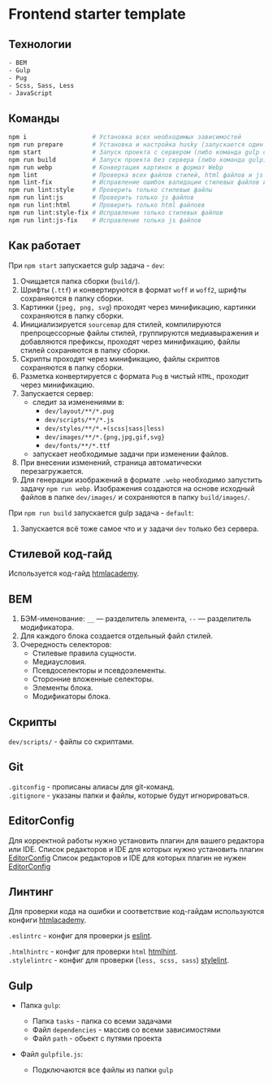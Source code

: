 # Frontend starter template

## Технологии

```bash
- BEM
- Gulp
- Pug
- Scss, Sass, Less
- JavaScript
```

## Команды

```bash
npm i                  # Установка всех необходимых зависимостей
npm run prepare        # Установка и настройка husky (запускается один раз командой npm i)
npm start              # Запуск проекта с сервером (либо команда gulp dev)
npm run build          # Запуск проекта без сервера (либо команда gulp)
npm run webp           # Конвертация картинок в формат Webp
npm lint               # Проверка всех файлов стилей, html файлов и js файлов на соответствие правилам (см. .stylelintrc , .htmlhintrc и .eslintrc  соответственно)
npm lint-fix           # Исправление ошибок валидации стилевых файлов и js файлов (html ошибки не исправляет)
npm run lint:style     # Проверить только стилевые файлы
npm run lint:js        # Проверить только js файлов
npm run lint:html      # Проверить только html файловв
npm run lint:style-fix # Исправление только стилевых файлов
npm run lint:js-fix    # Исправление только js файлов
```

## Как работает

При `npm start` запускается gulp задача - `dev`:

1. Очищается папка сборки (`build/`).
2. Шрифты (`.ttf`) и конвертируются в формат `woff` и `woff2`, шрифты сохраняются в папку сборки.
3. Картинки (`jpeg, png, svg`) проходят через минификацию, картинки сохраняются в папку сборки.
4. Инициализируется `sourcemap` для стилей, компилируются препроцессорные файлы стилей, группируются медиавыражения и добавляются префиксы, проходят через минификацию, файлы стилей сохраняются в папку сборки.
5. Скрипты проходят через минификацию, файлы скриптов сохраняются в папку сборки.
6. Разметка конвертируется с формата `Pug` в чистый `HTML`, проходит через минификацию.
7. Запускается сервер:
   - следит за изменениями в:
     - `dev/layout/**/*.pug`
     - `dev/scripts/**/*.js`
     - `dev/styles/**/*.+(scss|sass|less)`
     - `dev/images/**/*.{png,jpg,gif,svg}`
     - `dev/fonts/**/*.ttf`
   - запускает необходимые задачи при изменении файлов.
8. При внесении изменений, страница автоматически перезагружается.
9. Для генерации изображений в формате `.webp` необходимо запустить задачу `npm run webp`. Изображения создаются на основе исходный файлов в папке `dev/images/` и сохраняются в папку `build/images/`.

При `npm run build` запускается gulp задача - `default`:

1. Запускается всё тоже самое что и у задачи `dev` только без сервера.

## Стилевой код-гайд

Используется код-гайд [htmlacademy](https://codeguide.academy/).

## BEM

1. БЭМ-именование: `__` — разделитель элемента, `--` — разделитель модификатора.
2. Для каждого блока создается отдельный файл стилей.
3. Очередность селекторов:
   - Стилевые правила сущности.
   - Медиаусловия.
   - Псевдоселекторы и псевдоэлементы.
   - Сторонние вложенные селекторы.
   - Элементы блока.
   - Модификаторы блока.

<!-- ## Разметка

Повторяющиеся части (такие, как header и footer) располагаются в `src/html/parts/`.
Уникальные, для каждой страницы, на уровень выше `src/html/`.
Непосредственно в них подключаются header, footer и т.п. -->

<!-- ## Стили

Все стили располагаются в `src/less/`. Для каждого компонента или блока создается отдельный less-файл.

- `src/less/helpers/` - переменные и миксины.
- `src/less/base/` - базовые стили.
- `src/less/components/` - отдельные встраиваемые компоненты, виджеты и т.п.
- `src/less/layout/` - блоки, такие как header, footer.
- `src/less/pages/` - (опционально) стили, уникальные для конкретной страницы.
- `src/less/other/` - (опционально) стили, не соответствующие категориям выше (анимация, которая используется для нескольких независимых блоков, классы хелперы и т.д.).
- `src/less/template.less` - главный стилевой файл, в который импортируются все компоненты. -->

## Скрипты

`dev/scripts/` - файлы со скриптами.

## Git

`.gitconfig` - прописаны алиасы для git-команд.  
`.gitignore` - указаны папки и файлы, которые будут игнорироваться.

## EditorConfig

Для корректной работы нужно установить плагин для вашего редактора или IDE.
Список редакторов и IDE для которых нужно установить плагин [EditorConfig](https://editorconfig.org/#download)
Список редакторов и IDE для которых плагин не нужен [EditorConfig](https://editorconfig.org/#pre-installed)

## Линтинг

Для проверки кода на ошибки и соответствие код-гайдам используются конфиги [htmlacademy](https://github.com/htmlacademy/codeguide).

`.eslintrc` - конфиг для проверки js [eslint](https://eslint.org/).

<!-- `.eslintignore` - здесь указываются файлы/папки, которые будут игнорироваться.   -->

`.htmlhintrc` - конфиг для проверки `html` [htmlhint](https://htmlhint.com/).  
`.stylelintrc` - конфиг для проверки (`less, scss, sass`) [stylelint](https://stylelint.io/).

## Gulp

- Папка `gulp`:

  - Папка `tasks` - папка со всеми задачами
  - Файл `dependencies` - массив со всеми зависимостями
  - Файл `path` - обьект с путями проекта

- Файл `gulpfile.js`:
  - Подключаются все файлы из папки `gulp`
